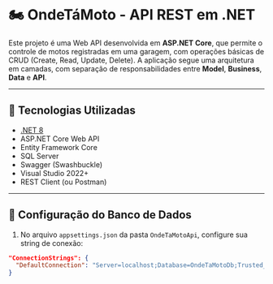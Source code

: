 # 🏍️ OndeTáMoto - API REST em .NET

Este projeto é uma Web API desenvolvida em **ASP.NET Core**, que permite o controle de motos registradas em uma garagem, com operações básicas de CRUD (Create, Read, Update, Delete). A aplicação segue uma arquitetura em camadas, com separação de responsabilidades entre **Model**, **Business**, **Data** e **API**.

---


## 🚀 Tecnologias Utilizadas

- [.NET 8](https://dotnet.microsoft.com/en-us/)
- ASP.NET Core Web API
- Entity Framework Core
- SQL Server
- Swagger (Swashbuckle)
- Visual Studio 2022+
- REST Client (ou Postman)

---

## 🔧 Configuração do Banco de Dados

1. No arquivo `appsettings.json` da pasta `OndeTaMotoApi`, configure sua string de conexão:

```json
"ConnectionStrings": {
  "DefaultConnection": "Server=localhost;Database=OndeTaMotoDb;Trusted_Connection=True;TrustServerCertificate=True"
}



